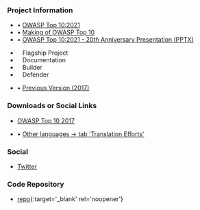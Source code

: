 ### Project Information

- &bull; [OWASP Top 10:2021](https://owasp.org/Top10)
- &bull; [Making of OWASP Top 10](https://www.owasptopten.org/)
- &bull; [OWASP Top 10:2021 - 20th Anniversary Presentation (PPTX)](https://github.com/OWASP/Top10/raw/master/2021/Presentations/20th%20Anniversary%20-%20OWASP%20Top%2010%202021.pptx)
* <i class="fas fa-flag" style="font-size: 1.2em; color:#2ADA08;"></i><span style="font-size:1.0em;padding-left:12px;">Flagship Project</span>
* <i class="fas fa-book" style="font-size: 1.2em; color:#233e81;"></i><span style="font-size:1.0em;padding-left:12px;">Documentation</span>
* <i class="fas fa-toolbox" style="font-size: 1.2em; color:#233e81;"></i><span style="font-size:1.0em;padding-left:12px;">Builder</span> 
* <i class="fas fa-shield-alt" style="font-size: 1.2em; color:#233e81;"></i><span style="font-size:1.0em;padding-left:12px;">Defender</span>
- &bull; [Previous Version (2017)](2017)

### Downloads or Social Links

- <a href="https://owasp.org/www-pdf-archive/OWASP_Top_10-2017_%28en%29.pdf.pdf" target="_blank" rel="noopener">
  OWASP Top 10 2017
</a>

- &bull; [Other languages &rarr; tab 'Translation Efforts']({{site.baseurl}}/#div-translation_efforts)

### Social

- [Twitter](https://twitter.com/owasptop10)

### Code Repository

- [repo](https://github.com/OWASP/Top10){:target='_blank' rel='noopener'}

